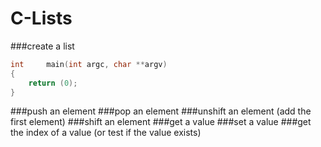 C-Lists
=======

###create a list
``` c
int		main(int argc, char **argv)
{
	return (0);
}
```
###push an element
###pop an element
###unshift an element (add the first element)
###shift an element 
###get a value
###set a value
###get the index of a value (or test if the value exists)
